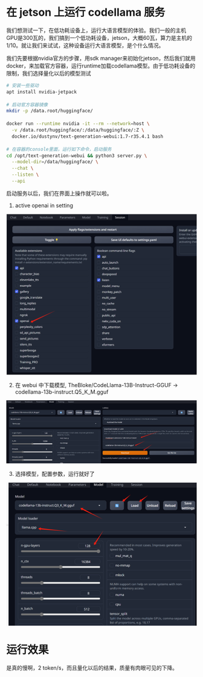 # 在 jetson 上运行 codellama 服务

我们想测试一下，在低功耗设备上，运行大语言模型的体验。我们一般的主机GPU是300瓦的，我们搞到一个低功耗设备，jetson，大概60瓦，算力是主机的1/10。就让我们来试试，这种设备运行大语言模型，是个什么情况。

我们先要根据nvidia官方的步骤，用sdk manager来初始化jetson，然后我们就用docker，来加载官方容器，运行runtime加载codellama模型。由于低功耗设备的限制，我们选择量化以后的模型测试

```bash
# 安装一些驱动
apt install nvidia-jetpack

# 启动官方容器镜像
mkdir -p /data.root/huggingface/

docker run --runtime nvidia -it --rm --network=host \
  -v /data.root/huggingface/:/data/huggingface/:Z \
  docker.io/dustynv/text-generation-webui:1.7-r35.4.1 bash

# 在容器的console里面，运行如下命令，启动服务
cd /opt/text-generation-webui && python3 server.py \
  --model-dir=/data/huggingface/ \
  --chat \
  --listen \
  --api

```

启动服务以后，我们在界面上操作就可以啦。
1. active openai in setting

![](imgs/2024-02-07-20-12-29.png)

2. 在 webui 中下载模型, TheBloke/CodeLlama-13B-Instruct-GGUF -> codellama-13b-instruct.Q5_K_M.gguf

![](imgs/2024-02-07-20-16-07.png)

3. 选择模型，配置参数，运行就好了

![](imgs/2024-02-07-20-17-04.png)

# 运行效果

是真的慢啊，2 token/s，而且量化以后的结果，质量有肉眼可见的下降。
